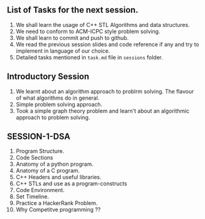 ## List of Tasks for the next session.

1. We shall learn the usage of C++ STL Algorithms and data structures.
2. We need to conform to ACM-ICPC style problem solving.
3. We shall learn to commit and push to github.
4. We read the previous session slides and code reference if any and try to implement in language of our choice.
5. Detailed tasks mentioned in ```task.md``` file in ```sessions``` folder. 

## Introductory Session

1. We learnt about an algorithm approach to problrm solving. The flavour of what algorithms do in general.
2. Simple problem solving approach. 
3. Took a simple graph theory problem and learn't about an algorithmic approach to problem solving.

## SESSION-1-DSA

1. Program Structure. 
2. Code Sections
3. Anatomy of a python program.
4. Anatomy of a C program. 
5. C++ Headers and useful libraries.
7. C++ STLs and use as a program-constructs
8. Code Environment. 
9. Set Timeline.
10. Practice a HackerRank Problem. 
11. Why Competitve programming ??

